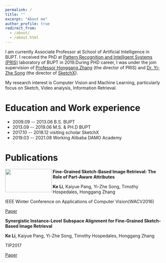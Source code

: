```yaml
---
permalink: /
title: ""
excerpt: "About me"
author_profile: true
redirect_from: 
  - /about/
  - /about.html
---
```


I am currently Associate Professor at School of Artificial Intelligence in BUPT. I received the PhD at [Pattern Recognition and Intelligent Systems (PRIS)](http://www.pris.net.cn/) laboratory of BUPT in 2019.During PHD career, I was under the join supervision of [Professor Honggang Zhang](https://teacher.bupt.edu.cn/zhanghonggang/zh_CN/index.htm) (the director of PRIS) and [Dr. Yi-Zhe Song](https://scholar.google.co.uk/citations?user=irZFP_AAAAAJ&hl=en) (the director of [SketchX](http://sketchx.eecs.qmul.ac.uk/)).

My research interest is Computer Vision and Machine Learning, particularly focus on Sketch, Video analysis, Information Retrieval.

Education and Work experience
======
* 2009.09 -- 2013.06   B.S.              BUPT
* 2013.09 -- 2019.06   M.S. & PH.D       BUPT
* 2017.10 -- 2018.12   visiting scholar  SketchX
* 2019.03 -- 2021.08   Working           Alibaba DAMO Academy

Publications
======
<img align="left" img width = '150' height ='75' src="http://keli-sketchx.github.io/_publications/WACV2016.png"/> **Fine-Grained Sketch-Based Image Retrieval: The Role of Part-Aware Attributes**

**Ke Li**, Kaiyue Pang, Yi-Zhe Song, Timothy Hospedales, Honggang Zhang

IEEE Winter Conference on Applications of Computer Vision(WACV2016)

[Paper](http://keli-sketchx.github.io/files/WACV2016.pdf)

**Synergistic Instance-Level Subspace Alignment for Fine-Grained Sketch-Based Image Retrieval**

**Ke Li**, Kaiyue Pang, Yi-Zhe Song, Timothy Hospedales, Honggang Zhang

TIP2017

[Paper](http://keli-sketchx.github.io/files/TIP2017.pdf)




